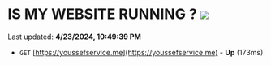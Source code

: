 # IS MY WEBSITE RUNNING ? [![](https://img.shields.io/static/v1?label=Sponsor&message=%E2%9D%A4&logo=GitHub&color=%23fe8e86)](https://github.com/sponsors/<username>)

Last updated: **4/23/2024, 10:49:39 PM**

- `GET` [https://youssefservice.me](https://youssefservice.me) - **Up** (173ms)
